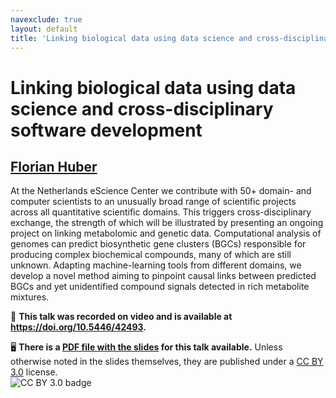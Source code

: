 ```yaml
---
navexclude: true
layout: default
title: 'Linking biological data using data science and cross-disciplinary software development'
---
```


# Linking biological data using data science and cross-disciplinary software development

## [Florian Huber](../../speaker/3FGC73/)

At the Netherlands eScience Center we contribute with 50+ domain- and computer scientists to an unusually broad range of scientific projects across all quantitative scientific domains. This triggers cross-disciplinary exchange, the strength of which will be illustrated by presenting an ongoing project on linking metabolomic and genetic data.  Computational analysis of genomes can predict biosynthetic gene clusters (BGCs) responsible for producing complex biochemical compounds, many of which are still unknown. Adapting machine-learning tools from different domains, we develop a novel method aiming to pinpoint causal links between predicted BGCs and yet unidentified compound signals detected in rich metabolite mixtures.

🎥 **This talk was recorded on video and is available at <https://doi.org/10.5446/42493>.**

🖥 **There is a [PDF file with the slides](slides.pdf) for this talk available.** Unless otherwise noted in the slides themselves, they are published under a [CC BY 3.0](https://creativecommons.org/licenses/by/3.0/legalcode) license.  
![CC BY 3.0 badge](https://licensebuttons.net/l/by/3.0/80x15.png)